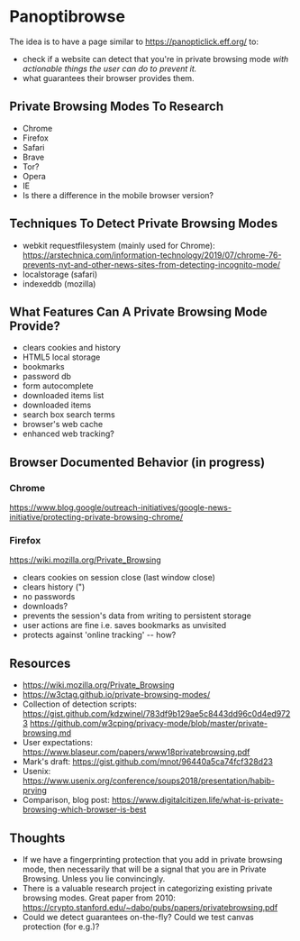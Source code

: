 # Panoptibrowse

The idea is to have a page similar to https://panopticlick.eff.org/ to:

- check if a website can detect that you're in private browsing mode *with actionable things the user can do to prevent it.*
- what guarantees their browser provides them.


## Private Browsing Modes To Research

- Chrome
- Firefox
- Safari
- Brave
- Tor?
- Opera
- IE
- Is there a difference in the mobile browser version?

## Techniques To Detect Private Browsing Modes

- webkit requestfilesystem (mainly used for Chrome): 
https://arstechnica.com/information-technology/2019/07/chrome-76-prevents-nyt-and-other-news-sites-from-detecting-incognito-mode/
- localstorage (safari)
- indexeddb (mozilla)


## What Features Can A Private Browsing Mode Provide?

- clears cookies and history
- HTML5 local storage
- bookmarks
- password db
- form autocomplete
- downloaded items list
- downloaded items
- search box search terms
- browser's web cache
- enhanced web tracking?

## Browser Documented Behavior (in progress)

### Chrome

https://www.blog.google/outreach-initiatives/google-news-initiative/protecting-private-browsing-chrome/

### Firefox 

https://wiki.mozilla.org/Private_Browsing

- clears cookies on session close (last window close)
- clears history (")
- no passwords
- downloads?
- prevents the session's data from writing to persistent storage
- user actions are fine i.e. saves bookmarks as unvisited
- protects against 'online tracking' -- how?


## Resources

- https://wiki.mozilla.org/Private_Browsing
- https://w3ctag.github.io/private-browsing-modes/
- Collection of detection scripts: https://gist.github.com/kdzwinel/783df9b129ae5c8443dd96c0d4ed9723
https://github.com/w3cping/privacy-mode/blob/master/private-browsing.md
- User expectations: https://www.blaseur.com/papers/www18privatebrowsing.pdf
- Mark's draft: https://gist.github.com/mnot/96440a5ca74fcf328d23
- Usenix: https://www.usenix.org/conference/soups2018/presentation/habib-prying
- Comparison, blog post: https://www.digitalcitizen.life/what-is-private-browsing-which-browser-is-best

## Thoughts

- If we have a fingerprinting protection that you add in private browsing mode, then necessarily that will be a signal that you are in Private Browsing. Unless you lie convincingly. 
- There is a valuable research project in categorizing existing private browsing modes. Great paper from 2010: https://crypto.stanford.edu/~dabo/pubs/papers/privatebrowsing.pdf
- Could we detect guarantees on-the-fly? Could we test canvas protection (for e.g.)? 
